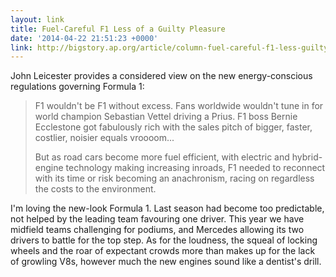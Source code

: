 ```yaml
---
layout: link
title: Fuel-Careful F1 Less of a Guilty Pleasure
date: '2014-04-22 21:51:23 +0000'
link: http://bigstory.ap.org/article/column-fuel-careful-f1-less-guilty-pleasure
---
```

John Leicester provides a considered view on the new energy-conscious regulations governing Formula 1:

> F1 wouldn't be F1 without excess. Fans worldwide wouldn't tune in for world champion Sebastian Vettel driving a Prius. F1 boss Bernie Ecclestone got fabulously rich with the sales pitch of bigger, faster, costlier, noisier equals vroooom...
> 
> But as road cars become more fuel efficient, with electric and hybrid-engine technology making increasing inroads, F1 needed to reconnect with its time or risk becoming an anachronism, racing on regardless the costs to the environment.

I'm loving the new-look Formula 1. Last season had become too predictable, not helped by the leading team favouring one driver. This year we have midfield teams challenging for podiums, and Mercedes allowing its two drivers to battle for the top step. As for the loudness, the squeal of locking wheels and the roar of expectant crowds more than makes up for the lack of growling V8s, however much the new engines sound like a dentist's drill.